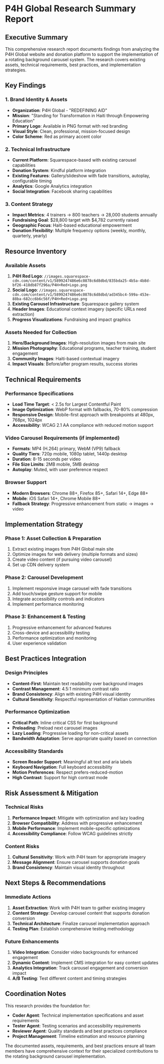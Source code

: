 # P4H Global Research Summary Report

## Executive Summary

This comprehensive research report documents findings from analyzing the P4H Global website and donation platform to support the implementation of a rotating background carousel system. The research covers existing assets, technical requirements, best practices, and implementation strategies.

## Key Findings

### 1. Brand Identity & Assets
- **Organization**: P4H Global - "REDEFINING AID"
- **Mission**: "Standing for Transformation in Haiti through Empowering Education"
- **Primary Logo**: Available in PNG format with red branding
- **Visual Style**: Clean, professional, mission-focused design
- **Color Scheme**: Red as primary accent color

### 2. Technical Infrastructure
- **Current Platform**: Squarespace-based with existing carousel capabilities
- **Donation System**: Kindful platform integration
- **Existing Features**: Gallery/slideshow with fade transitions, autoplay, configurable timing
- **Analytics**: Google Analytics integration
- **Social Integration**: Facebook sharing capabilities

### 3. Content Strategy
- **Impact Metrics**: 4 trainers → 800 teachers → 28,000 students annually
- **Fundraising Goal**: $28,800 target with $4,782 currently raised
- **Geographic Focus**: Haiti-based educational empowerment
- **Donation Flexibility**: Multiple frequency options (weekly, monthly, quarterly, yearly)

## Resource Inventory

### Available Assets
1. **P4H Red Logo**: `//images.squarespace-cdn.com/content/v1/5899247486e6c0878c6d8dbd/835bda25-4b5a-4b8d-bf26-418db87f296a/P4H+Red+Logo.png`
2. **Social Logo**: `//images.squarespace-cdn.com/content/v1/5899247486e6c0878c6d8dbd/ad345bc4-599a-453e-88ba-682cc6b6c56f/P4H+Red+Logo.png`
3. **Existing Carousel Infrastructure**: Squarespace gallery system
4. **Header Images**: Educational context imagery (specific URLs need extraction)
5. **Progress Visualizations**: Fundraising and impact graphics

### Assets Needed for Collection
1. **Hero/Background Images**: High-resolution images from main site
2. **Mission Photography**: Educational programs, teacher training, student engagement
3. **Community Images**: Haiti-based contextual imagery
4. **Impact Visuals**: Before/after program results, success stories

## Technical Requirements

### Performance Specifications
- **Load Time Target**: < 2.5s for Largest Contentful Paint
- **Image Optimization**: WebP format with fallbacks, 70-80% compression
- **Responsive Design**: Mobile-first approach with breakpoints at 480px, 768px, 1024px
- **Accessibility**: WCAG 2.1 AA compliance with reduced motion support

### Video Carousel Requirements (if implemented)
- **Formats**: MP4 (H.264) primary, WebM (VP9) fallback
- **Quality Tiers**: 720p mobile, 1080p tablet, 1440p desktop
- **Duration**: 8-15 seconds per video
- **File Size Limits**: 2MB mobile, 5MB desktop
- **Autoplay**: Muted, with user preference respect

### Browser Support
- **Modern Browsers**: Chrome 88+, Firefox 85+, Safari 14+, Edge 88+
- **Mobile**: iOS Safari 14+, Chrome Mobile 88+
- **Fallback Strategy**: Progressive enhancement from static → images → video

## Implementation Strategy

### Phase 1: Asset Collection & Preparation
1. Extract existing images from P4H Global main site
2. Optimize images for web delivery (multiple formats and sizes)
3. Create video content (if pursuing video carousel)
4. Set up CDN delivery system

### Phase 2: Carousel Development
1. Implement responsive image carousel with fade transitions
2. Add touch/swipe gesture support for mobile
3. Integrate accessibility controls and indicators
4. Implement performance monitoring

### Phase 3: Enhancement & Testing
1. Progressive enhancement for advanced features
2. Cross-device and accessibility testing
3. Performance optimization and monitoring
4. User experience validation

## Best Practices Integration

### Design Principles
- **Content-First**: Maintain text readability over background images
- **Contrast Management**: 4.5:1 minimum contrast ratio
- **Brand Consistency**: Align with existing P4H visual identity
- **Cultural Sensitivity**: Respectful representation of Haitian communities

### Performance Optimization
- **Critical Path**: Inline critical CSS for first background
- **Preloading**: Preload next carousel images
- **Lazy Loading**: Progressive loading for non-critical assets
- **Bandwidth Adaptation**: Serve appropriate quality based on connection

### Accessibility Standards
- **Screen Reader Support**: Meaningful alt text and aria labels
- **Keyboard Navigation**: Full keyboard accessibility
- **Motion Preferences**: Respect prefers-reduced-motion
- **High Contrast**: Support for high contrast mode

## Risk Assessment & Mitigation

### Technical Risks
1. **Performance Impact**: Mitigate with optimization and lazy loading
2. **Browser Compatibility**: Address with progressive enhancement
3. **Mobile Performance**: Implement mobile-specific optimizations
4. **Accessibility Compliance**: Follow WCAG guidelines strictly

### Content Risks
1. **Cultural Sensitivity**: Work with P4H team for appropriate imagery
2. **Message Alignment**: Ensure carousel supports donation goals
3. **Brand Consistency**: Maintain visual identity throughout

## Next Steps & Recommendations

### Immediate Actions
1. **Asset Extraction**: Work with P4H team to gather existing imagery
2. **Content Strategy**: Develop carousel content that supports donation conversion
3. **Technical Architecture**: Finalize carousel implementation approach
4. **Testing Plan**: Establish comprehensive testing methodology

### Future Enhancements
1. **Video Integration**: Consider video backgrounds for enhanced engagement
2. **Dynamic Content**: Implement CMS integration for easy content updates
3. **Analytics Integration**: Track carousel engagement and conversion impact
4. **A/B Testing**: Test different content and timing strategies

## Coordination Notes

This research provides the foundation for:
- **Coder Agent**: Technical implementation specifications and asset requirements
- **Tester Agent**: Testing scenarios and accessibility requirements  
- **Reviewer Agent**: Quality standards and best practices compliance
- **Project Management**: Timeline estimation and resource planning

The documented assets, requirements, and best practices ensure all team members have comprehensive context for their specialized contributions to the rotating background carousel implementation.
